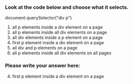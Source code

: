 ### Look at the code below and choose what it selects.

document.querySelector("div p")

1. all p elements inside a div element on a page
2. all p elements inside all div elements on a page
3. all div elements inside a p element on a page
4. first p element inside a div element on a page
5. all div and p elements on a page
6. all p elements inside all div elements on all pages 


### Please write your answer here:
4. first p element inside a div element on a page
